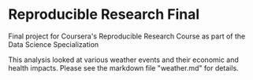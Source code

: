 # Reproducible Research Final
Final project for Coursera's Reproducible Research Course as part of the Data Science Specialization

This analysis looked at various weather events and their economic and health impacts. Please see the markdown file "weather.md" for details.
